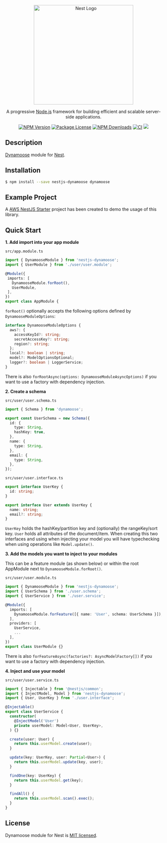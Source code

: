 <p align="center">
  <a href="http://nestjs.com/" target="blank"><img src="https://nestjs.com/img/logo_text.svg" width="320" alt="Nest Logo" /></a>
</p>

<p align="center">A progressive <a href="http://nodejs.org" target="blank">Node.js</a> framework for building efficient and scalable server-side applications.</p>

<p align="center">
<a href="https://www.npmjs.com/package/nestjs-dynamoose"><img src="https://img.shields.io/npm/v/nestjs-dynamoose" alt="NPM Version"></a>
<a href="https://github.com/hardyscc/nestjs-dynamoose/blob/master/LICENSE"><img src="https://img.shields.io/github/license/hardyscc/nestjs-dynamoose" alt="Package License"></a>
<a href="https://www.npmjs.com/package/nestjs-dynamoose"><img src="https://img.shields.io/npm/dm/nestjs-dynamoose.svg" alt="NPM Downloads" /></a>
<a href="https://github.com/hardyscc/nestjs-dynamoose/actions"><img src="https://github.com/hardyscc/nestjs-dynamoose/workflows/Node.js%20CI/badge.svg" alt="CI"></a>
<a href="https://twitter.com/hardyscchk"><img src="https://img.shields.io/twitter/follow/hardyscchk.svg?style=social&label=Follow"></a>
</p>

## Description

[Dynamoose](https://dynamoosejs.com/) module for [Nest](https://github.com/nestjs/nest).

## Installation

```bash
$ npm install --save nestjs-dynamoose dynamoose
```

## Example Project

A [AWS NestJS Starter](https://github.com/hardyscc/aws-nestjs-starter) project has been created to demo the usage of this library.

## Quick Start

**1. Add import into your app module**

`src/app.module.ts`

```ts
import { DynamooseModule } from 'nestjs-dynamoose';
import { UserModule } from './user/user.module';

@Module({
 imports: [
   DynamooseModule.forRoot(),
   UserModule,
 ],
})
export class AppModule {
```

`forRoot()` optionally accepts the following options defined by `DynamooseModuleOptions`:

```ts
interface DynamooseModuleOptions {
  aws?: {
    accessKeyId?: string;
    secretAccessKey?: string;
    region?: string;
  };
  local?: boolean | string;
  model?: ModelOptionsOptional;
  logger?: boolean | LoggerService;
}
```

There is also `forRootAsync(options: DynamooseModuleAsyncOptions)` if you want to use a factory with dependency injection.

**2. Create a schema**

`src/user/user.schema.ts`

```ts
import { Schema } from 'dynamoose';

export const UserSchema = new Schema({
  id: {
    type: String,
    hashKey: true,
  },
  name: {
    type: String,
  },
  email: {
    type: String,
  },
});
```

`src/user/user.interface.ts`

```ts
export interface UserKey {
  id: string;
}

export interface User extends UserKey {
  name: string;
  email?: string;
}
```

`UserKey` holds the hashKey/partition key and (optionally) the rangeKey/sort key. `User` holds all attributes of the document/item. When creating this two interfaces and using when injecting your model you will have typechecking when using operations like `Model.update()`.

**3. Add the models you want to inject to your modules**

This can be a feature module (as shown below) or within the root AppModule next to `DynamooseModule.forRoot()`.

`src/user/user.module.ts`

```ts
import { DynamooseModule } from 'nestjs-dynamoose';
import { UserSchema } from './user.schema';
import { UserService } from './user.service';

@Module({
  imports: [
    DynamooseModule.forFeature([{ name: 'User', schema: UserSchema }]),
  ],
  providers: [
    UserService,
    ...
  ],
})
export class UserModule {}
```

There is also `forFeatureAsync(factories?: AsyncModelFactory[])` if you want to use a factory with dependency injection.

**4. Inject and use your model**

`src/user/user.service.ts`

```ts
import { Injectable } from '@nestjs/common';
import { InjectModel, Model } from 'nestjs-dynamoose';
import { User, UserKey } from './user.interface';

@Injectable()
export class UserService {
  constructor(
    @InjectModel('User')
    private userModel: Model<User, UserKey>,
  ) {}

  create(user: User) {
    return this.userModel.create(user);
  }

  update(key: UserKey, user: Partial<User>) {
    return this.userModel.update(key, user);
  }

  findOne(key: UserKey) {
    return this.userModel.get(key);
  }

  findAll() {
    return this.userModel.scan().exec();
  }
}
```

## License

Dynamoose module for Nest is [MIT licensed](LICENSE).
